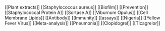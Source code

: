 [[Plant extracts]]
[[Staphylococcus aureus]]
[[Biofilm]]
[[Prevention]]
[[Staphylococcal Protein A]]
[[Sortase A]]
[[Viburnum Opulus]]
[[Cell Membrane Lipids]]
[[Antibody]]
[[Immunity]]
[[assays]]
[[Nigeria]]
[[Yellow Fever Virus]]
[[Meta-analysis]]
[[Pneumonia]]
[[Clopidogrel]]
[[Ticagrelor]]
